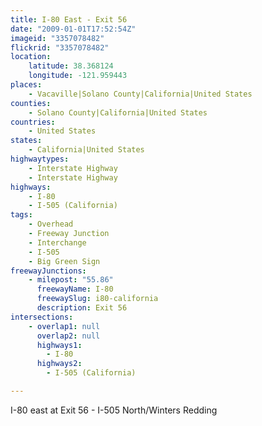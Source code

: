 ```yaml
---
title: I-80 East - Exit 56
date: "2009-01-01T17:52:54Z"
imageid: "3357078482"
flickrid: "3357078482"
location:
    latitude: 38.368124
    longitude: -121.959443
places:
    - Vacaville|Solano County|California|United States
counties:
    - Solano County|California|United States
countries:
    - United States
states:
    - California|United States
highwaytypes:
    - Interstate Highway
    - Interstate Highway
highways:
    - I-80
    - I-505 (California)
tags:
    - Overhead
    - Freeway Junction
    - Interchange
    - I-505
    - Big Green Sign
freewayJunctions:
    - milepost: "55.86"
      freewayName: I-80
      freewaySlug: i80-california
      description: Exit 56
intersections:
    - overlap1: null
      overlap2: null
      highways1:
        - I-80
      highways2:
        - I-505 (California)

---
```

I-80 east at Exit 56 - I-505 North/Winters Redding
